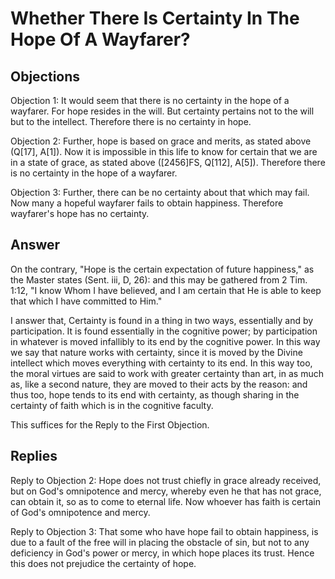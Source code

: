 # Whether There Is Certainty In The Hope Of A Wayfarer?

## Objections

Objection 1: It would seem that there is no certainty in the hope of a wayfarer. For hope resides in the will. But certainty pertains not to the will but to the intellect. Therefore there is no certainty in hope.

Objection 2: Further, hope is based on grace and merits, as stated above (Q[17], A[1]). Now it is impossible in this life to know for certain that we are in a state of grace, as stated above ([2456]FS, Q[112], A[5]). Therefore there is no certainty in the hope of a wayfarer.

Objection 3: Further, there can be no certainty about that which may fail. Now many a hopeful wayfarer fails to obtain happiness. Therefore wayfarer's hope has no certainty.

## Answer

On the contrary, "Hope is the certain expectation of future happiness," as the Master states (Sent. iii, D, 26): and this may be gathered from 2 Tim. 1:12, "I know Whom I have believed, and I am certain that He is able to keep that which I have committed to Him."

I answer that, Certainty is found in a thing in two ways, essentially and by participation. It is found essentially in the cognitive power; by participation in whatever is moved infallibly to its end by the cognitive power. In this way we say that nature works with certainty, since it is moved by the Divine intellect which moves everything with certainty to its end. In this way too, the moral virtues are said to work with greater certainty than art, in as much as, like a second nature, they are moved to their acts by the reason: and thus too, hope tends to its end with certainty, as though sharing in the certainty of faith which is in the cognitive faculty.

This suffices for the Reply to the First Objection.

## Replies

Reply to Objection 2: Hope does not trust chiefly in grace already received, but on God's omnipotence and mercy, whereby even he that has not grace, can obtain it, so as to come to eternal life. Now whoever has faith is certain of God's omnipotence and mercy.

Reply to Objection 3: That some who have hope fail to obtain happiness, is due to a fault of the free will in placing the obstacle of sin, but not to any deficiency in God's power or mercy, in which hope places its trust. Hence this does not prejudice the certainty of hope.